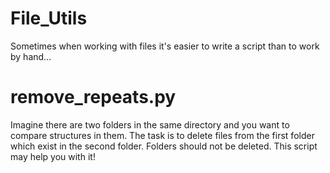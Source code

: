 # File_Utils
Sometimes when working with files it's easier to write a script than to work by hand...

# remove_repeats.py
Imagine there are two folders in the same directory and you want to compare structures in them.
The task is to delete files from the first folder which exist in the second folder. Folders should not be deleted.
This script may help you with it!

